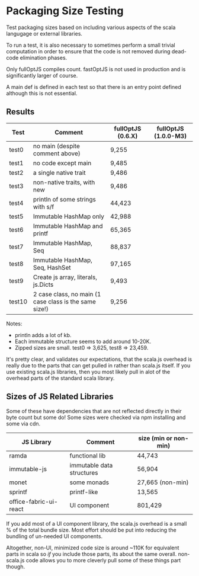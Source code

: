 # Packaging Size Testing

Test packaging sizes based on including various aspects of the scala langugage or external libraries.

To run a test, it is also necessary to sometimes perform a small trivial computation in order to ensure that the code is not removed during dead-code elimination phases.

Only fullOptJS compiles count. fastOptJS is not used in production and is significantly larger of course.

A main def is defined in each test so that there is an entry point defined although this is not essential.

## Results

| Test   | Comment |fullOptJS (0.6.X)| fullOptJS (1.0.0-M3)|
|------- |-----------|-----|---|
| test0 | no main (despite comment above) | 9,255 | |
| test1  | no code except main | 9,485 |  |
| test2  | a single native trait | 9,486 | |
| test3  | non-native traits, with new | 9,486 | |
| test4  | println of some strings with s/f | 44,423 | |
| test5  | Immutable HashMap only | 42,988 | |
| test6 | Immutable HashMap and printf | 65,365 | |
| test7 | Immutable HashMap, Seq | 88,837 | |
| test8 | Immutable HashMap, Seq, HashSet | 97,165 | |
| test9 | Create js array, literals, js.Dicts | 9,493 | |
| test10 | 2 case class, no main (1 case class is the same size!) | 9,256 | |

Notes:
* println adds a lot of kb.
* Each immutable structure seems to add around 10-20K.
* Zipped sizes are small. test0 => 3,625, test8 => 23,459.

It's pretty clear, and validates our expectations, that the scala.js overhead is really due to the parts that can get pulled in rather than scala.js itself. If you use existing scala.js libraries, then you most likely pull in alot of the overhead parts of the standard scala library.

## Sizes of JS Related Libraries

Some of these have dependencies that are not reflected directly in their byte count but some do! Some sizes were checked via npm installing and some via cdn.

| JS Library | Comment | size (min or non-min) |
|-------------|---------|--------|
| ramda | functional lib| 44,743 |
| immutable-js | immutable data structures | 56,904 |
| monet | some monads | 27,665 (non-min) |
| sprintf   | printf-like | 13,565 |
| office-fabric-ui-react | UI component | 801,429 |

If you add most of a UI component library, the scala.js overhead is a small % of the total bundle size. Most effort should be put into reducing the bundling of un-needed UI components.

Altogether, non-UI, minimized code size is around ~110K for equivalent parts in scala so *if* you include those parts, its about the same overall. non-scala.js code allows you to more cleverly pull some of these things part though.
